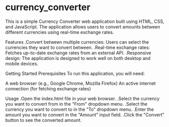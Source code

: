 # currency_converter
This is a simple Currency Converter web application built using HTML, CSS, and JavaScript. The application allows users to convert amounts between different currencies using real-time exchange rates.

Features
.Convert between multiple currencies: Users can select the currencies they want to convert between.
.Real-time exchange rates: Fetches up-to-date exchange rates from an external API.
.Responsive design: The application is designed to work well on both desktop and mobile devices.

Getting Started
Prerequisites
To run this application, you will need:

A web browser (e.g., Google Chrome, Mozilla Firefox)
An active internet connection (for fetching exchange rates)

Usage
.Open the index.html file in your web browser.
.Select the currency you want to convert from in the "From" dropdown menu.
.Select the currency you want to convert to in the "To" dropdown menu.
.Enter the amount you want to convert in the "Amount" input field.
.Click the "Convert" button to see the converted amount.

